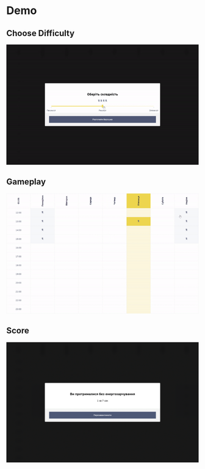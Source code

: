 # Demo

## Choose Difficulty

![Choose Difficulty](./demo/choose-difficulty.gif)

## Gameplay

![Gameplay](./demo/gameplay.gif)

## Score

![Score](./demo/score.gif)
